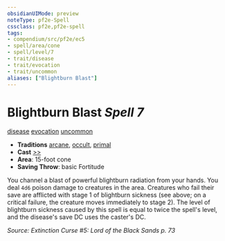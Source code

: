 ```yaml
---
obsidianUIMode: preview
noteType: pf2e-Spell
cssclass: pf2e,pf2e-spell
tags:
- compendium/src/pf2e/ec5
- spell/area/cone
- spell/level/7
- trait/disease
- trait/evocation
- trait/uncommon
aliases: ["Blightburn Blast"]
---
```

# Blightburn Blast *Spell 7*   
[disease](rules/traits/disease.md "Disease Effect Trait")  [evocation](rules/traits/evocation.md "Evocation School Trait")  [uncommon](rules/traits/uncommon.md "Uncommon Rarity Trait")  

- **Traditions** [arcane](rules/traits/arcane.md "Arcane Tradition Trait"), [occult](rules/traits/occult.md "Occult Tradition Trait"), [primal](rules/traits/primal.md "Primal Tradition Trait")
- **Cast** [>>](rules/core-rulebook/chapter-9-playing-the-game.md#Actions "Two-Action") 
- **Area**: 15-foot cone
- **Saving Throw**:  basic Fortitude

You channel a blast of powerful blightburn radiation from your hands. You deal `4d6` poison damage to creatures in the area. Creatures who fail their save are afflicted with stage 1 of blightburn sickness (see above; on a critical failure, the creature moves immediately to stage 2). The level of blightburn sickness caused by this spell is equal to twice the spell's level, and the disease's save DC uses the caster's DC.

*Source: Extinction Curse #5: Lord of the Black Sands p. 73*